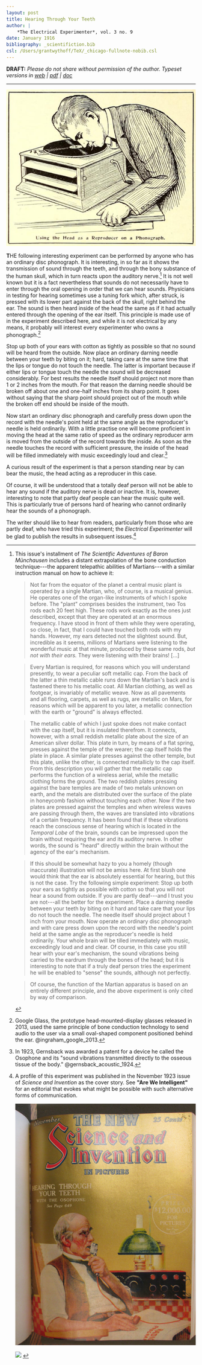 ```yaml
---
layout: post
title: Hearing Through Your Teeth
author: | 
    *The Electrical Experimenter*, vol. 3 no. 9 
date: January 1916
bibliography: _scientifiction.bib
csl: /Users/grantwythoff/TeX/_chicago-fullnote-nobib.csl
---
```


**DRAFT:** *Please do not share without permission of the author. Typeset versions in  [web](http://gernsback.wythoff.net/191601_hearing_through_teeth.html) \| [pdf](https://github.com/gwijthoff/perversity_of_things/blob/gh-pages/typeset_drafts/191601_hearing_through_teeth.pdf?raw=true) \| [doc](https://github.com/gwijthoff/perversity_of_things/blob/gh-pages/typeset_drafts/191601_hearing_through_teeth.docx)*

* * * * * * * * 

![](images/teeth.png)

**T**HE following interesting experiment can be performed by anyone who has an ordinary disc phonograph. It is interesting, in so far as it shows the transmission of sound through the teeth, and through the bony substance of the human skull, which in turn reacts upon the auditory nerve.[^npw] It is not well known but it is a fact nevertheless that sounds do not necessarily have to enter through the oral opening in order that we can hear sounds. Physicians in testing for hearing sometimes use a tuning fork which, after struck, is pressed with its lower part against the back of the skull, right behind the ear. The sound is then heard inside of the head the same as if it had actually entered through the opening of the ear itself. This principle is made use of in the experiment described here, and while it is not electrical by any means, it probably will interest every experimenter who owns a phonograph.[^ggs]

Stop up both of your ears with cotton as tightly as possible so that no sound will be heard from the outside. Now place an ordinary darning needle between your teeth by biting on it; hard, taking care at the same time that the lips or tongue do not touch the needle. The latter is important because if either lips or tongue touch the needle the sound will be decreased considerably. For best results the needle itself should project not more than 1 or 2 inches from the mouth. For that reason the darning needle should be broken off about one and one-half inches from its sharp point. It goes without saying that the sharp point should project out of the mouth while the broken off end should be inside of the mouth.

Now start an ordinary disc phonograph and carefully press down upon the record with the needle's point held at the same angle as the reproducer's needle is held ordinarily. With a little practise one will become proficient in moving the head at the same ratio of speed as the ordinary reproducer arm is moved from the outside of the record towards the inside. As soon as the needle touches the record with sufficient pressure, the inside of the head will be filled immediately with music exceedingly loud and clear.[^def]

A curious result of the experiment is that a person standing near by can bear the music, the head acting as a reproducer in this case.

Of course, it will be understood that a totally deaf person will not be able to hear any sound if the auditory nerve is dead or inactive. It is, however, interesting to note that partly deaf people can hear the music quite well. This is particularly true of persons hard of hearing who cannot ordinarily hear the sounds of a phonograph.

The writer should like to hear from readers, particularly from those who are partly deaf, who have tried this experiment; the *Electrical Experimenter* will be glad to publish the results in subsequent issues.[^ltr]

[^ltr]:  A profile of this experiment was published in the November 1923 issue of *Science and Invention* as the cover story.  See **"Are We Intelligent"** for an editorial that evokes what might be possible with such alternative forms of communication.

    ![](images/teeth2.JPG) <!-- no figure -->
    
    ![](images/teeth3.png) <!-- no figure -->

[^ggs]:  Google Glass, the prototype head-mounted-display glasses released in 2013, used the same principle of bone conduction technology to send audio to the user via a small oval-shaped component positioned behind the ear.  @ingraham_google_2013.

[^def]:  In 1923, Gernsback was awarded a patent for a device he called the Osophone and its "sound vibrations transmitted directly to the osseous tissue of the body."  @gernsback_acoustic_1924.

[^npw]:  This issue's installment of *The Scientific Adventures of Baron Münchausen* includes a distant extrapolation of the bone conduction technique---the apparent telepathic abilities of Martians---with a similar instruction manual on how to achieve it:

    > Not far from the equator of the planet a central music plant is operated by a single Martian, who, of course, is a musical genius. He operates one of the organ-like instruments of which I spoke before. The "plant" comprises besides the instrument, two Tos rods each 20 feet high. These rods work exactly as the ones just described, except that they are operated at an enormous frequency. I have stood in front of them while they were operating, so close, in fact, that I could have touched both rods with my hands. However, my ears detected not the slightest sound. But, incredible as it seems, millions of Martians were listening to the wonderful music at that minute, produced by these same rods, *but not with their ears.* They were listening with their brains! […]
    
    > Every Martian is required, for reasons which you will understand presently, to wear a peculiar soft metallic cap. From the back of the latter a thin metallic cable runs down the Martian's back and is fastened there to his metallic coat. All Martian clothing, as well as footgear, is invariably of metallic weave. Now as all pavements and all flooring, carpets, as well as rugs, are metallic on Mars, for reasons which will be apparent to you later, a metallic connection with the earth or "ground" is always effected.

    > The metallic cable of which I just spoke does not make contact with the cap itself, but it is insulated therefrom. It connects, however, with a small reddish metallic plate about the size of an American silver dollar. This plate in turn, by means of a flat spring, presses against the temple of the wearer; the cap itself holds the plate in place. A similar plate presses against the other temple, but this plate, unlike the other, is connected metallicly to the cap itself. From this description you will gather that the metallic cap performs the function of a wireless aerial, while the metallic clothing forms the ground. The two reddish plates pressing against the bare temples are made of two metals unknown on earth, and the metals are distributed over the surface of the plate in honeycomb fashion without touching each other. Now if the two plates are pressed against the temples and when wireless waves are passing through them, the waves are translated into vibrations of a certain frequency. It has been found that if these vibrations reach the conscious sense of hearing which is located in the *Temporal Lobe* of the brain, sounds can be impressed upon the brain without requiring the ear and its auditory nerve. In other words, the sound is "heard" directly within the brain without the agency of the ear's mechanism.

    > If this should be somewhat hazy to you a homely (though inaccurate) illustration will not be amiss here. At first blush one would think that the ear is absolutely essential for hearing, but this is not the case. Try the following simple experiment: Stop up both your ears as tightly as possible with cotton so that you will not hear a sound from outside. If you are partly deaf---and I trust you are not---all the better for the experiment. Place a darning needle between your teeth by biting on it hard and take care that your lips do not touch the needle. The needle itself should project about 1 inch from your mouth. Now operate an ordinary disc phonograph and with care press down upon the record with the needle's point held at the same angle as the reproducer's needle is held ordinarily. Your whole brain will be tilled immediately with music, exceedingly loud and and clear. Of course, in this case you still hear with your ear's mechanism, the sound vibrations being carried to the eardrum through the bones of the head; but it is interesting to note that if a truly deaf person tries the experiment he will be enabled to "sense" the sounds, although not perfectly.

    > Of course, the function of the Martian apparatus is based on an entirely different principle, and the above experiment is only cited by way of comparison.